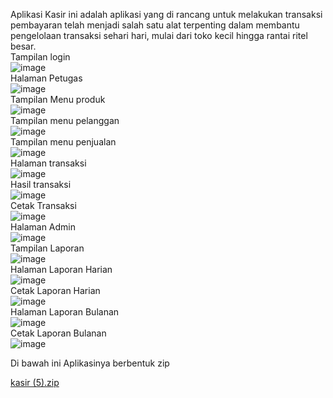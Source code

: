 Aplikasi Kasir ini adalah aplikasi yang di rancang untuk melakukan transaksi pembayaran telah menjadi salah satu alat terpenting dalam membantu pengelolaan transaksi sehari hari, mulai dari toko kecil hingga rantai ritel besar.<br>
Tampilan login<br>
![image](https://github.com/Fajri2772al/Fajri2772al/assets/167688686/f11f779a-9fbd-44da-8776-f7a87b234494)<br>
Halaman Petugas<br>
![image](https://github.com/Fajri2772al/Fajri2772al/assets/167688686/05a7a755-d22c-4198-af9d-06e777ffe754)<br>
Tampilan Menu produk <br>
![image](https://github.com/Fajri2772al/Fajri2772al/assets/167688686/de1c9d8b-8017-40d6-906d-cedf5f1bcd28)<br>
Tampilan menu pelanggan<br>
![image](https://github.com/Fajri2772al/Fajri2772al/assets/167688686/0a1c9945-0327-4e2f-be72-b9ed71981832)<br>
Tampilan menu penjualan<br>
![image](https://github.com/Fajri2772al/Fajri2772al/assets/167688686/23419b24-0e33-4539-ad52-e49a389df483)<br>
Halaman transaksi<br>
![image](https://github.com/Fajri2772al/Fajri2772al/assets/167688686/933d995c-2bc6-4f5b-8c54-c6266c84028b)<br>
Hasil transaksi<br>
![image](https://github.com/Fajri2772al/Fajri2772al/assets/167688686/209eeb3d-6e63-430e-b113-681a6b42dcf3)<br>
Cetak Transaksi<br>
![image](https://github.com/Fajri2772al/Fajri2772al/assets/167688686/4960a5b5-9f3c-4311-b1f7-67f78d32224c)<br>
Halaman Admin<br>
![image](https://github.com/Fajri2772al/Fajri2772al/assets/167688686/dd24e4f6-f517-46aa-ba1f-075d5ebd0e7f)<br>
Tampilan Laporan<br>
![image](https://github.com/Fajri2772al/Fajri2772al/assets/167688686/bd0e4e7b-c2c5-4f59-8c6f-4b78f89678ce)<br>
Halaman Laporan Harian<br>
![image](https://github.com/Fajri2772al/Fajri2772al/assets/167688686/03e09391-dcec-424d-b306-764216177e83)<br>
Cetak Laporan Harian<br>
![image](https://github.com/Fajri2772al/Fajri2772al/assets/167688686/caba2d00-6b20-4957-bab0-0a08b58b1fb1)<br>
Halaman Laporan Bulanan<br>
![image](https://github.com/Fajri2772al/Fajri2772al/assets/167688686/f26ca348-2575-47f5-9496-d10f7eda4201)<br>
Cetak Laporan Bulanan<br>
![image](https://github.com/Fajri2772al/Fajri2772al/assets/167688686/a4fc502c-402b-4b5b-95dd-8fa515abdda2)<br>

Di bawah ini Aplikasinya berbentuk zip

[kasir (5).zip](https://github.com/Fajri2772al/Fajri2772al/files/15087761/kasir.5.zip)

























